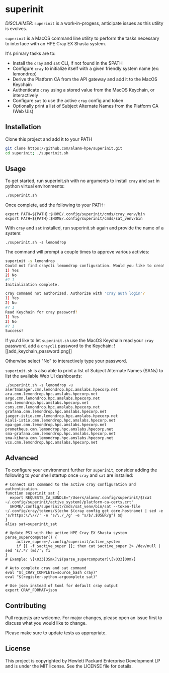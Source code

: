 # superinit

*DISCLAIMER*: `superinit` is a work-in-progess, anticipate issues as this utility is evolves.

`superinit` is a MacOS command line utility to perform the tasks necessary to interface with an HPE Cray EX Shasta system.

It's primary tasks are to:
* Install the `cray` and `sat` CLI, if not found in the $PATH
* Configure `cray` to initialize itself with a given friendly system name (ex: lemondrop)
* Derive the Platform CA from the API gateway and add it to the MacOS Keychain
* Authenticate `cray` using a stored value from the MacOS Keychain, or interactively
* Configure `sat` to use the active `cray` config and token
* Optionally print a list of Subject Alternate Names from the Platform CA (Web UIs)

## Installation

Clone this project and add it to your PATH

```bash
git clone https://github.com/alanm-hpe/superinit.git
cd superinit; ./superinit.sh
```

## Usage

To get started, run superinit.sh with no arguments to install `cray` and `sat` in python virtual environments:
```bash
./superinit.sh
```

Once complete, add the following to your PATH:
```
export PATH=${PATH}:$HOME/.config/superinit/cmds/cray_venv/bin
export PATH=${PATH}:$HOME/.config/superinit/cmds/sat_venv/bin
```

With `cray` and `sat` installed, run superinit.sh again and provide the name of a system:
```
./superinit.sh -s lemondrop
```

The command will prompt a couple times to approve various activies:
```bash
superinit -s lemondrop
Could not find craycli lemondrop configuration. Would you like to create one?
1) Yes
2) No
#? 1
Initialization complete.

cray command not authorized. Authorize with 'cray auth login'?
1) Yes
2) No
#? 1
Read Keychain for cray password?
1) Yes
2) No
#? 1
Success!
```
If you'd like to let `superinit.sh` use the MacOS Keychain read your `cray` password, add a `craycli` password to the Keychain:
![[add_keychain_password.png]]

Otherwise select "No" to interactively type your password. 

`superinit.sh` is also able to print a list of Subject Alternate Names (SANs) to list the available Web UI dashboards:
```
./superinit.sh -s lemondrop -u
alertmanager.cmn.lemondrop.hpc.amslabs.hpecorp.net
ara.cmn.lemondrop.hpc.amslabs.hpecorp.net
argo.cmn.lemondrop.hpc.amslabs.hpecorp.net
cmn.lemondrop.hpc.amslabs.hpecorp.net
csms.cmn.lemondrop.hpc.amslabs.hpecorp.net
grafana.cmn.lemondrop.hpc.amslabs.hpecorp.net
jaeger-istio.cmn.lemondrop.hpc.amslabs.hpecorp.net
kiali-istio.cmn.lemondrop.hpc.amslabs.hpecorp.net
opa-gpm.cmn.lemondrop.hpc.amslabs.hpecorp.net
prometheus.cmn.lemondrop.hpc.amslabs.hpecorp.net
sma-grafana.cmn.lemondrop.hpc.amslabs.hpecorp.net
sma-kibana.cmn.lemondrop.hpc.amslabs.hpecorp.net
vcs.cmn.lemondrop.hpc.amslabs.hpecorp.net
```

## Advanced

To configure your environment further for `superinit`, consider adding the following to your shell startup once `cray` and `sat` are installed:
```
# Connect sat command to the active cray configuration and authentication.
function superinit_sat {
  export REQUESTS_CA_BUNDLE="/Users/alanm/.config/superinit/$(cat ~/.config/superinit/active_system)/platform-ca-certs.crt"
  $HOME/.config/superinit/cmds/sat_venv/bin/sat --token-file ~/.config/cray/tokens/$(echo $(cray config get core.hostname) | sed -e 's/https:\/\///' -e 's/\./_/g' -e "s/$/.$USER/g") $@
}
alias sat=superinit_sat

# Update PS1 with the active HPE Cray EX Shasta system
parse_supercomputer() {
     active_super=~/.config/superinit/active_system
     if [[ -f $active_super ]]; then cat $active_super 2> /dev/null | sed 's/.*/ (&)/'; fi
}
# Example: \[\033[35m\]\$(parse_supercomputer)\[\033[00m\]

# Auto complete cray and sat command
eval "$(_CRAY_COMPLETE=source_bash cray)"
eval "$(register-python-argcomplete sat)"

# Use json instead of toml for default cray output
export CRAY_FORMAT=json
```

## Contributing

Pull requests are welcome. For major changes, please open an issue first
to discuss what you would like to change.

Please make sure to update tests as appropriate.

## License

This project is copyrighted by Hewlett Packard Enterprise Development LP and is under the MIT license. See the LICENSE file for details.
